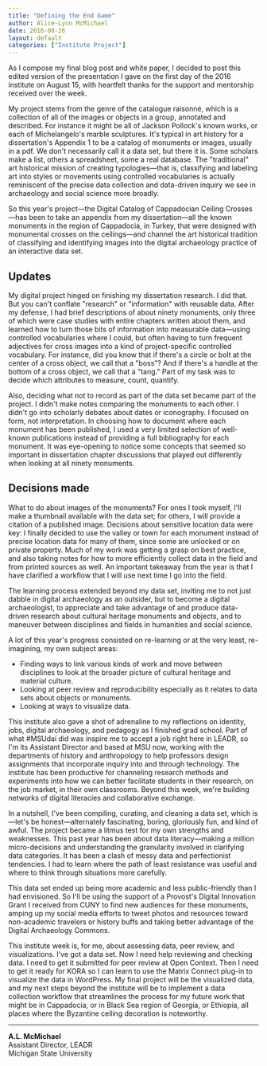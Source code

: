 ```yaml
---
title: "Defining the End Game"
author: Alice-Lynn McMichael
date: 2016-08-26
layout: default
categories: ["Institute Project"]
---
```


As I compose my final blog post and white paper, I decided to post this edited version of the presentation I gave on the first day of the 2016 institute on August 15, with heartfelt thanks for the support and mentorship received over the week.

My project stems from the genre of the catalogue raisonné, which is a collection of all of the images or objects in a group, annotated and described. For instance it might be all of Jackson Pollock's known works, or each of Michelangelo's marble sculptures. It's typical in art history for a dissertation's Appendix 1 to be a catalog of monuments or images, usually in a pdf. We don't necessarily call it a data set, but there it is. Some scholars make a list, others a spreadsheet, some a real database. The "traditional" art historical mission of creating typologies—that is, classifying and labeling art into styles or movements using controlled vocabularies is actually reminiscent of the precise data collection and data-driven inquiry we see in archaeology and social science more broadly.

So this year's project—the Digital Catalog of Cappadocian Ceiling Crosses—has been to take an appendix from my dissertation—all the known monuments in the region of Cappadocia, in Turkey, that were designed with monumental crosses on the ceilings—and channel the art historical tradition of classifying and identifying images into the digital archaeology practice of an interactive data set.

## Updates

My digital project hinged on finishing my dissertation research. I did that. But you can't conflate "research" or "information" with reusable data. After my defense, I had brief descriptions of about ninety monuments, only three of which were case studies with entire chapters written about them, and learned how to turn those bits of information into measurable data—using controlled vocabularies where I could, but often having to turn frequent adjectives for cross images into a kind of project-specific controlled vocabulary. For instance, did you know that if there's a circle or bolt at the center of a cross object, we call that a "boss"? And if there's a handle at the bottom of a cross object, we call that a "tang." Part of my task was to decide which attributes to measure, count, quantify.

Also, deciding what not to record as part of the data set became part of the project. I didn't make notes comparing the monuments to each other. I didn't go into scholarly debates about dates or iconography. I focused on form, not interpretation. In choosing how to document where each monument has been published, I used a very limited selection of well-known publications instead of providing a full bibliography for each monument. It was eye-opening to notice some concepts that seemed so important in dissertation chapter discussions that played out differently when looking at all ninety monuments.

## Decisions made

What to do about images of the monuments? For ones I took myself, I'll make a thumbnail available with the data set; for others, I will provide a citation of a published image. Decisions about sensitive location data were key: I finally decided to use the valley or town for each monument instead of precise location data for many of them, since some are unlocked or on private property. Much of my work was getting a grasp on best practice, and also taking notes for how to more efficiently collect data in the field and from printed sources as well. An important takeaway from the year is that I have clarified a workflow that I will use next time I go into the field.

The learning process extended beyond my data set, inviting me to not just dabble in digital archaeology as an outsider, but to become a digital archaeologist, to appreciate and take advantage of and produce data-driven research about cultural heritage monuments and objects, and to maneuver between disciplines and fields in humanities and social science.

A lot of this year's progress consisted on re-learning or at the very least, re-imagining, my own subject areas:

* Finding ways to link various kinds of work and move between disciplines to look at the broader picture of cultural heritage and material culture.
* Looking at peer review and reproducibility especially as it relates to data sets about objects or monuments.
* Looking at ways to visualize data.

This institute also gave a shot of adrenaline to my reflections on identity, jobs, digital archaeology, and pedagogy as I finished grad school. Part of what #MSUdai did was inspire me to accept a job right here in LEADR, so I'm its Assistant Director and based at MSU now, working with the departments of history and anthropology to help professors design assignments that incorporate inquiry into and through technology. The institute has been productive for channeling research methods and experiments into how we can better facilitate students in their research, on the job market, in their own classrooms. Beyond this week, we're building networks of digital literacies and collaborative exchange.

In a nutshell, I've been compiling, curating, and cleaning a data set, which is—let's be honest—alternately fascinating, boring, gloriously fun, and kind of awful. The project became a litmus test for my own strengths and weaknesses. This past year has been about data literacy—making a million micro-decisions and understanding the granularity involved in clarifying data categories. It has been a clash of messy data and perfectionist tendencies. I had to learn where the path of least resistance was useful and where to think through situations more carefully.

This data set ended up being more academic and less public-friendly than I had envisioned. So I'll be using the support of a Provost's Digital Innovation Grant I received from CUNY to find new audiences for these monuments, amping up my social media efforts to tweet photos and resources toward non-academic travelers or history buffs and taking better advantage of the Digital Archaeology Commons.

This institute week is, for me, about assessing data, peer review, and visualizations. I've got a data set. Now I need help reviewing and checking data. I need to get it submitted for peer review at Open Context. Then I need to get it ready for KORA so I can learn to use the Matrix Connect plug-in to visualize the data in WordPress. My final project will be the visualized data, and my next steps beyond the institute will be to implement a data collection workflow that streamlines the process for my future work that might be in Cappadocia, or in Black Sea region of Georgia, or Ethiopia, all places where the Byzantine ceiling decoration is noteworthy.

---

**A.L. McMichael**  
Assistant Director, LEADR  
Michigan State University
